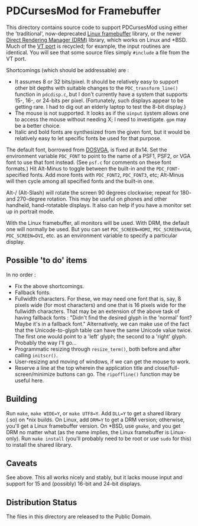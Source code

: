 PDCursesMod for Framebuffer
========================

This directory contains source code to support PDCursesMod using either the 'traditional',  now-deprecated [Linux framebuffer](https://en.wikipedia.org/wiki/Linux_framebuffer) library,  or the newer [Direct Rendering Manager (DRM)](https://en.wikipedia.org/wiki/Direct_Rendering_Manager) library,  which works on Linux and *BSD.  Much of the [VT port](../vt) is recycled;  for example, the input routines are identical.  You will see that some source files simply `#include` a file from the VT port.

Shortcomings (which should be addressable) are :

- It assumes 8 or 32 bits/pixel.  It should be relatively easy to support other bit depths with suitable changes to the `PDC_transform_line()` function in `pdcdisp.c`,  but I don't currently have a system that supports 15-, 16-, or 24-bits per pixel.   (Fortunately,  such displays appear to be getting rare.  I had to dig out an elderly laptop to test the 8-bit display.)
- The mouse is not supported.  It looks as if the `uinput` system allows one to access the mouse without needing X;  I need to investigate.  `gpm` may be a better choice.
- Italic and bold fonts are synthesized from the given font,  but it would be relatively easy to let specific fonts be used for that purpose.

The default font,  borrowed from [DOSVGA](../dosvga),  is fixed at 8x14.  Set the environment variable `PDC_FONT` to point to the name of a PSF1, PSF2,  or VGA font to use that font instead.  (See `psf.c` for comments on these font formats.)  Hit Alt-Minus to toggle between the built-in and the `PDC_FONT`-specified fonts.  Add more fonts with `PDC_FONT2`,  `PDC_FONT3`,  etc;  Alt-Minus will then cycle among all specified fonts and the built-in one.

Alt-/ (Alt-Slash) will rotate the screen 90 degrees clockwise;  repeat for 180- and 270-degree rotation.  This may be useful on phones and other handheld,  hand-rotatable displays.  It also can help if you have a monitor set up in portrait mode.

With the Linux framebuffer,  all monitors will be used.  With DRM,  the default one will normally be used.  But you can set `PDC_SCREEN=HDMI`, `PDC_SCREEN=VGA`, `PDC_SCREEN=DVI`,  etc. as an environment variable to specify a particular display.

Possible 'to do' items
----------------------

In no order :

- Fix the above shortcomings.
- Fallback fonts.
- Fullwidth characters.  For these,  we may need one font that is,  say,  8 pixels wide (for most characters) and one that is 16 pixels wide for the fullwidth characters.  That may be an extension of the above task of having fallback fonts : "Didn't find the desired glyph in the 'normal' font?  Maybe it's in a fallback font."  Alternatively,  we can make use of the fact that the Unicode-to-glyph table can have the same Unicode value twice.  The first one would point to a 'left' glyph;  the second to a 'right' glyph.  Probably the way I'll go...
- Programmatic resizing through `resize_term()`,  both before and after calling `initscr()`.
- User-resizing and moving of windows,  if we can get the mouse to work.
- Reserve a line at the top wherein the application title and close/full-screen/minimize buttons can go.  The `ripoffline()` function may be useful here.

Building
--------

Run `make`, `make WIDE=Y`, or `make UTF8=Y`. Add `DLL=Y` to get a shared library (.so) on *nix builds.  On Linux,  add `DRM=Y` to get a DRM version;  otherwise,  you'll get a Linux framebuffer version.  On *BSD,  use `gmake`,  and you get DRM no matter what (as the name implies,  the Linux framebuffer is Linux-only).  Run `make install` (you'll probably need to be root or use `sudo` for this) to install the shared library.

Caveats
-------

See above.  This all works nicely and stably,  but it lacks mouse input and support for 15 and (possibly) 16-bit and 24-bit displays.

Distribution Status
-------------------

The files in this directory are released to the Public Domain.
